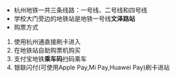 * 杭州地铁一共三条线路：一号线、二号线和四号线
* 学校大门旁边的地铁站是地铁一号线**文泽路站**
* 购票方式
1. 使用杭州通直接刷卡进入
1. 在地铁站自助购票机购买
1. 支付宝地铁**乘车码**扫码乘车
1. 银联闪付(可使用Apple Pay,Mi Pay,Huawei Pay)刷卡进站